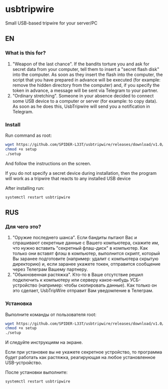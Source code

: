 # usbtripwire
Small USB-based tripwire for your server/PC

## EN
### What is this for?
1. "Weapon of the last chance". If the bandits torture you and ask for secret data from your computer, tell them to insert a "secret flash disk" into the computer. As soon as they insert the flash into the computer, the script that you have prepared in advance will be executed (for example: remove the hidden directory from the computer) and, if you specify the token in advance, a message will be sent via Telegram to your partner.
2. "Ordinary stretching". Someone in your absence decided to connect some USB device to a computer or server (for example: to copy data). As soon as he does this, UsbTripwire will send you a notification in Telegram.

### Install

Run command as root:
```bash
wget https://github.com/SPIDER-L33T/usbtripwire/releases/download/v1.0/setup
chmod +x setup
./setup
```
And follow the instructions on the screen.

If you do not specify a secret device during installation, then the program will work as a tripwire that reacts to any installed USB device

After installing run:
```
systemctl restart usbtripwire
```

## RUS
### Для чего это?
1. "Оружие последнего шанса". Если бандиты пытают Вас и спрашивают секретные данные с Вашего компьютера, скажите им, что нужно вставить "секретный флаш-диск" в компьютер. Как только они вставят флэш в компьютер, выполнится скрипт, который Вы заранее подготовите  (например: удалит с компьютера скрытую директорию) и, если заранее укажете токен, отправится сообщение через Телеграм Вашему партнеру.
2. "Обыкновенная растяжка". Кто-то в Ваше отсутствие решил подключить к компьютеру или серверу какое-нибудь УСБ-устройство (например: чтобы скопировать данные). Как только он это сделает, UsbTripWire отправит Вам уведомление в Телеграм.

### Установка

Выполните команды от пользователя root:
```bash
wget https://github.com/SPIDER-L33T/usbtripwire/releases/download/v1.0/setup
chmod +x setup
./setup
```
И следуйте инструкциям на экране.

Если при установке вы не укажете секретное устройство, то программа будет работать как растяжка, реагирующая на любое установленное USB-устройство.

После установки выполните:
```
systemctl restart usbtripwire
```
